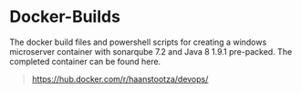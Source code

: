 # Docker-Builds
The docker build files and powershell scripts for creating a windows microserver container with sonarqube 7.2 and Java 8 1.9.1 pre-packed.
The completed container can be found here.
> https://hub.docker.com/r/haanstootza/devops/
